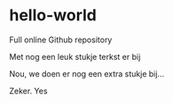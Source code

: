 # hello-world
Full online Github repository


Met nog een leuk stukje terkst er bij

Nou, we doen er nog een extra stukje bij...


Zeker. Yes
